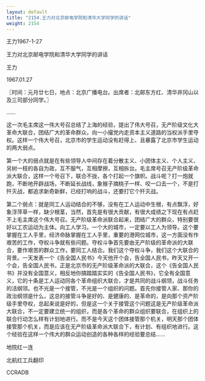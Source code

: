 ```yaml
---
layout: default
title: "2154.王力对北京邮电学院和清华大学同学的讲话"
weight: 2154
---
```


王力1967-1-27

王力对北京邮电学院和清华大学同学的讲话

王力

1967.01.27

〖时间：元月廿七日，地点：北京广播电台。出席者：北邮东方红、清华井冈山以及三司部分同学。〗

……

这一次毛主席这一伟大号召总结了上海的经验，提出了伟大号召，无产阶级文化大革命大联合，团结广大的革命群众，向一小撮党内走资本主义道路的当权派手里夺权。这样一个伟大号召，北京市的学生运动没有赶得上、且暴露了北京市学生运动的两大弱点。

第一个大的弱点就是在有些领导人中间存在着分散主义、小团体主义、个人主义、另树一枝的各自为政，互不服气，互相摩擦，互相拆台。毛主席号召无产阶级革命派大联合，这样一个号召下，联合不拢，各个打起一个旗帜。战斗呢？打一炮就跑，不断地开辟战场，不断延长战线，象猴子摘桃子一样、咬一口去一个，不是打歼灭战，都追求新奇新鲜，已经打响的战斗，还要打它个歼灭战。

第二个弱点：就是同工人运动结合的不够，没有在工人运动中生根，有点飘浮，好象浮萍草一样，缺少根茎，当然，首先是有很大贡献，有很大成绩之下现在有点赶不上毛主席这个伟大号召。无产阶级革命派联合起来，团结广大的群众，特别要很好以工农运动为主体。向工人学习。一个大的城市，一定要以工人为领导。这个要掌握在工人手里，经济命脉掌握在工人手里，重要的港网位城市，这一方面没有作艰苦的工作，夺权斗争就有些问题。夺权斗争首先要由无产阶级的革命派的大联合，要作艰苦的群众工作，要同工人结合。我们这个夺权斗争，我们这个大联合的背景。一天发表一个《告全国人民书》今天他开个会，告全国人民书，昨天又开一个会，告全国人民书，正是北京市的无产阶级革命派的大联合，这个《告全国人民书》并没有全国意义，相反地你搞踏踏实实的《告全国人民书》，它全有全国意义，它的十条是工人运动同各个革命组织大联合，才是共同的战斗纲领，战斗任务的活纲领。也不光是一个接管，不光是一个组织的问题。首先你接管人家、那你的政治纲领是什么，这总的接管斗争是好的、是健康的、是革命的，是向那个资产阶级手里夺权，总起来说是好的，但是这一个关于接管这个问题这是无产阶级革命派大联合，不一定要建立统一的组织，而是各个革命的群众组织要联合，在组织上的联合行动怎么样有计划地进行。而不是今天这个团体接管那个机关，明天那个团体接管那个机关，而是应该在无产阶级革命派大联合下，有计划、有组织地进行。这个经验在这样一个伟大的群众运动创造的各种各样的经验要总结……

地院红一连

北航红工兵翻印

CCRADB

